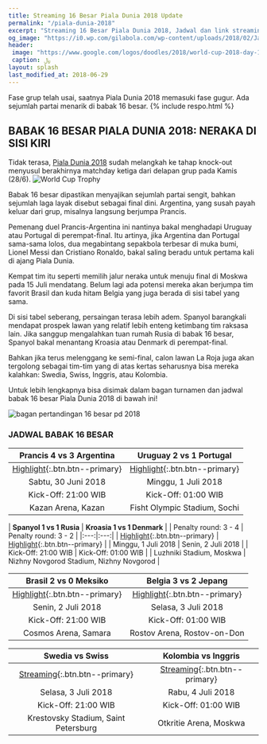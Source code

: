 ```yaml
---
title: Streaming 16 Besar Piala Dunia 2018 Update
permalink: "/piala-dunia-2018"
excerpt: "Streaming 16 Besar Piala Dunia 2018, Jadwal dan link streaming"
og_image: "https://i0.wp.com/gilabola.com/wp-content/uploads/2018/02/Jadwal-Piala-Dunia-2018-1068x601.jpg?resize=540,270"
header: 
 image: "https://www.google.com/logos/doodles/2018/world-cup-2018-day-16-5769998143324160.2-law.gif"
 caption: ﷼
layout: splash
last_modified_at: 2018-06-29
---
```

Fase grup telah usai, saatnya Piala Dunia 2018 memasuki fase gugur. Ada sejumlah partai menarik di babak 16 besar.
{% include respo.html %}
## BABAK 16 BESAR PIALA DUNIA 2018: NERAKA DI SISI KIRI

Tidak terasa, [Piala Dunia 2018](/piala-dunia-2018-hd) sudah melangkah ke tahap knock-out menyusul berakhirnya matchday ketiga dari delapan grup pada Kamis (28/6).
![World Cup Trophy](https://pbs.twimg.com/media/Dg077u3V4AAhSJm?format=jpg)

Babak 16 besar dipastikan menyajikan sejumlah partai sengit, bahkan sejumlah laga layak disebut sebagai final dini. Argentina, yang susah payah keluar dari grup, misalnya langsung berjumpa Prancis.

Pemenang duel Prancis-Argentina ini nantinya bakal menghadapi Uruguay atau Portugal di perempat-final. Itu artinya, jika Argentina dan Portugal sama-sama lolos, dua megabintang sepakbola terbesar di muka bumi, Lionel Messi dan Cristiano Ronaldo, bakal saling beradu untuk pertama kali di ajang Piala Dunia.

Kempat tim itu seperti memilih jalur neraka untuk menuju final di Moskwa pada 15 Juli mendatang. Belum lagi ada potensi mereka akan berjumpa tim favorit Brasil dan kuda hitam Belgia yang juga berada di sisi tabel yang sama.

Di sisi tabel seberang, persaingan terasa lebih adem. Spanyol barangkali mendapat prospek lawan yang relatif lebih enteng ketimbang tim raksasa lain. Jika sanggup mengalahkan tuan rumah Rusia di babak 16 besar, Spanyol bakal menantang Kroasia atau Denmark di perempat-final.

Bahkan jika terus melenggang ke semi-final, calon lawan La Roja juga akan tergolong sebagai tim-tim yang di atas kertas seharusnya bisa mereka kalahkan: Swedia, Swiss, Inggris, atau Kolombia.

Untuk lebih lengkapnya bisa disimak dalam bagan turnamen dan jadwal babak 16 besar Piala Dunia 2018 di bawah ini!

![bagan pertandingan 16 besar pd 2018](https://scontent-sit4-1.cdninstagram.com/vp/da1f973d9cfeec0e309f1a745b60c11b/5BCA7CE7/t51.2885-15/e35/35575942_247371939190412_2949756562203213824_n.jpg?_nc_eui2=AeFSIksbqCdYBHAoleNkuAyD7JQo9-Mcf83sDb58rewJ_k68LOSp2vr_2yYDr4Js0UII4IcZ3tXr3Gc6NMRZjjeT)

### JADWAL BABAK 16 BESAR

| **Prancis 4 vs 3 Argentina** | **Uruguay 2 vs 1 Portugal** |
|:---:|:---:|
|[Highlight](/16-besar-prancis-vs-argentina){:.btn.btn--primary} | [Highlight](/16-besar-uruguay-vs-portugal){:.btn.btn--primary} |
| Sabtu, 30 Juni 2018 | Minggu, 1 Juli 2018 |
| Kick-Off: 21:00 WIB | Kick-Off: 01:00 WIB |
| Kazan Arena, Kazan | Fisht Olympic Stadium, Sochi |

| **Spanyol 1 vs 1 Rusia** | **Kroasia 1 vs 1 Denmark** |
| Penalty round: 3 - 4 | Penalty round: 3 - 2 |
|:---:|:---:|
| [Highlight](/16-besar-spanyol-vs-rusia){:.btn.btn--primary} | [Highlight](/16-besar-kroasia-vs-denmark){:.btn.btn--primary} |
| Minggu, 1 Juli 2018 | Senin, 2 Juli 2018 |
| Kick-Off: 21:00 WIB | Kick-Off: 01:00 WIB |
| Luzhniki Stadium, Moskwa | Nizhny Novgorod Stadium, Nizhny Novgorod |

| **Brasil 2 vs 0 Meksiko** | **Belgia 3 vs 2 Jepang** |
|:---:|:---:|
| [Highlight](/16-besar-brasil-vs-meksiko){:.btn.btn--primary} | [Highlight](/16-besar-belgia-vs-jepang){:.btn.btn--primary} |
| Senin, 2 Juli 2018 | Selasa, 3 Juli 2018 |
| Kick-Off: 21:00 WIB | Kick-Off: 01:00 WIB |
| Cosmos Arena, Samara | Rostov Arena, Rostov-on-Don |

| **Swedia vs Swiss** | **Kolombia vs Inggris** |
|:---:|:---:|
| [Streaming](/16-besar-swedia-vs-swiss){:.btn.btn--primary} | [Streaming](/16-besar-kolombia-vs-inggris){:.btn.btn--primary} |
| Selasa, 3 Juli 2018 | Rabu, 4 Juli 2018 |
| Kick-Off: 21:00 WIB | Kick-Off: 01:00 WIB |
| Krestovsky Stadium, Saint Petersburg | Otkritie Arena, Moskwa |

